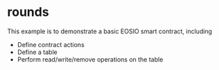 # rounds

This example is to demonstrate a basic EOSIO smart contract, including

- Define contract actions
- Define a table
- Perform read/write/remove operations on the table
